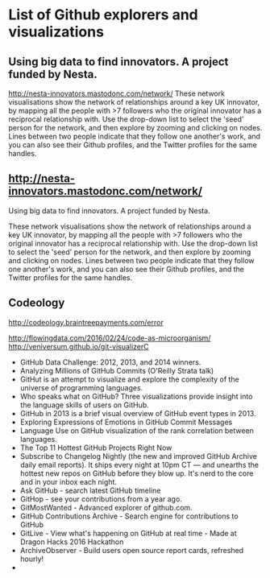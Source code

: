 # List of Github explorers and visualizations


## Using big data to find innovators. A project funded by Nesta.

 http://nesta-innovators.mastodonc.com/network/
    These network visualisations show the network of relationships around a key UK innovator, by mapping all the people with >7 followers who the original innovator has a reciprocal relationship with. Use the drop-down list to select the 'seed' person for the network, and then explore by zooming and clicking on nodes. Lines between two people indicate that they follow one another's work, and you can also see their Github profiles, and the Twitter profiles for the same handles.
## http://nesta-innovators.mastodonc.com/network/


Using big data to find innovators. A project funded by Nesta.

These network visualisations show the network of relationships around a key UK innovator, by mapping all the people with >7 followers who the original innovator has a reciprocal relationship with. Use the drop-down list to select the 'seed' person for the network, and then explore by zooming and clicking on nodes. Lines between two people indicate that they follow one another's work, and you can also see their Github profiles, and the Twitter profiles for the same handles.

## Codeology

http://codeology.braintreepayments.com/error

http://flowingdata.com/2016/02/24/code-as-microorganism/
http://veniversum.github.io/git-visualizerC

- GitHub Data Challenge: 2012, 2013, and 2014 winners.
- Analyzing Millions of GitHub Commits (O'Reilly Strata talk)
- GitHut is an attempt to visualize and explore the complexity of the universe of programming languages.
- Who speaks what on GitHub? Three visualizations provide insight into the language skills of users on GitHub.
- GitHub in 2013 is a brief visual overview of GitHub event types in 2013.
- Exploring Expressions of Emotions in GitHub Commit Messages
- Language Use on GitHub visualization of the rank correlation between languages.
- The Top 11 Hottest GitHub Projects Right Now
- Subscribe to Changelog Nightly (the new and improved GitHub Archive daily email reports). It ships every night at 10pm CT — and unearths the hottest new repos on GitHub before they blow up. It's nerd to the core and in your inbox each night.
- Ask GitHub - search latest GitHub timeline
- GitHop - see your contributions from a year ago.
- GitMostWanted - Advanced explorer of github.com.
- GitHub Contributions Archive - Search engine for contributions to GitHub
- GitLive - View what's happening on GitHub at real time - Made at Dragon Hacks 2016 Hackathon
- ArchiveObserver - Build users open source report cards, refreshed hourly!
- 


